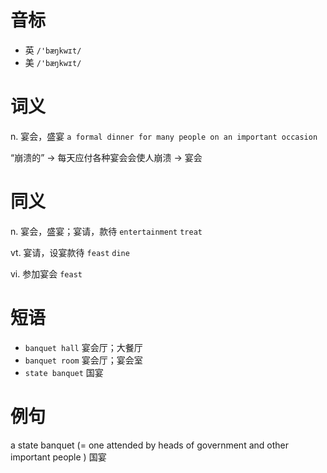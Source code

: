 # 音标

- 英 `/'bæŋkwɪt/`
- 美 `/'bæŋkwɪt/`

# 词义

n. 宴会，盛宴
`a formal dinner for many people on an important occasion`



“崩溃的” → 每天应付各种宴会会使人崩溃 → 宴会

# 同义

n. 宴会，盛宴；宴请，款待
`entertainment` `treat`

vt. 宴请，设宴款待
`feast` `dine`

vi. 参加宴会
`feast`

# 短语

- `banquet hall` 宴会厅；大餐厅
- `banquet room` 宴会厅；宴会室
- `state banquet` 国宴

# 例句

a state banquet (=  one attended by heads of government and other important people  )
国宴


